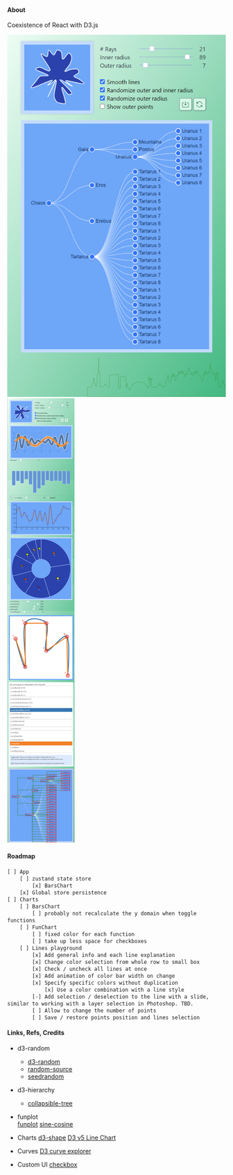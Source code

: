 #### About

Coexistence of React with D3.js

<img src="src/assets/previews/2021-07-14_18-55-53.png" widht="300px">
<img src="src/assets/previews/2021-07-27_2-00-28.png">

#### Roadmap
    [ ] App
        [ ] zustand state store
            [x] BarsChart
        [x] Global store persistence
    [ ] Charts
        [ ] BarsChart
            [ ] probably not recalculate the y domain when toggle functions
        [ ] FunChart
            [ ] fixed color for each function
            [ ] take up less space for checkboxes
        [ ] Lines playground
            [x] Add general info and each line explanation
            [x] Change color selection from whole row to small box
            [x] Check / uncheck all lines at once
            [x] Add animation of color bar width on change
            [x] Specify specific colors without duplication
                [x] Use a color combination with a line style
            [-] Add selection / deselection to the line with a slide, similar to working with a layer selection in Photoshop. TBD.
            [ ] Allow to change the number of points
            [ ] Save / restore points position and lines selection

#### Links, Refs, Credits

* d3-random
    * [d3-random](https://github.com/d3/d3-random)
    * [random-source](https://observablehq.com/@d3/random-source)
    * [seedrandom](https://github.com/davidbau/seedrandom)

* d3-hierarchy
    * [collapsible-tree](https://observablehq.com/@d3/collapsible-tree)

* funplot    
    [funplot](https://observablehq.com/@mbostock/funplot)
    [sine-cosine](https://observablehq.com/@mbostock/sine-cosine)

* Charts
    [d3-shape](https://observablehq.com/@d3/learn-d3-shapes?collection=@d3/learn-d3#:~:text=Computing%20arc%20angles)
    [D3 v5 Line Chart](https://bl.ocks.org/gordlea/27370d1eea8464b04538e6d8ced39e89)

* Curves
    [D3 curve explorer](https://bl.ocks.org/d3indepth/raw/b6d4845973089bc1012dec1674d3aff8/)

* Custom UI
    [checkbox](https://codepen.io/enbee81/pen/oNWZBbb)